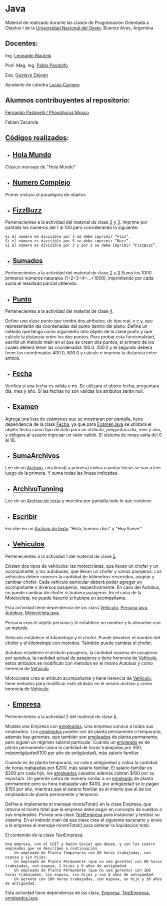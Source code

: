 # Java
Material de realizado durante las clases de Programación Orientada a Objetos I de la [Universidad Nacional del Oeste](http://uno.edu.ar/), Buenos Aires, Argentina

## Docentes:
Ing. [Leonardo Blautzik](https://github.com/leoblautzik)

Prof. Mag. Ing. [Pablo Pandolfo](mailto:ppandolfo@uno.edu.ar)

Esp. [Gustavo Dejean](https://www.linkedin.com/in/dejean2010/)

Ayudante de cátedra [Lucas Carnero](lcarnero@uno.edu.ar)


## Alumnos contribuyentes al repositorio:
[Fernando Pastorelli / Phosphorus Moscu](https://github.com/Phosphorus-M)

Fabian Zacarola

## [Códigos realizados](https://github.com/Phosphorus-M/Java/tree/master/src):
- ## [Hola Mundo](scr/objetos2017/SC/clases/HolaMundo.java)
Clásico mensaje de "Hola Mundo"
- ## [Numero Complejo](https://github.com/Phosphorus-M/Java/blob/master/src/Clases/Complejo.java)
Primer vistazo al paradigma de objetos.
- ## [FizzBuzz](https://github.com/Phosphorus-M/Java/blob/master/src/Clases/FizzBuzz.java)
Pertenecientes a la actividad del material de clase [2](https://docs.google.com/viewer?a=v&pid=sites&srcid=ZGVmYXVsdGRvbWFpbnx1bm9wcm9nY29ub2JqZXRvczF8Z3g6Njk0MmE2ZDZjZjQwYTk3Mg) y [3](https://docs.google.com/viewer?a=v&pid=sites&srcid=ZGVmYXVsdGRvbWFpbnx1bm9wcm9nY29ub2JqZXRvczF8Z3g6NTA3ZjFlMDlhNWVhNWIxYQ).
  Imprime por pantalla los números del 1 al 100 pero considerando lo siguiente:

    Si el número es divisible por 3 se debe imprimir “Fizz”.
    Si el número es divisible por 5 se debe imprimir “Buzz”.
    Si el número es divisible por 3 y por 5 se debe imprimir “FizzBuzz”.

- ## [Sumados](https://github.com/Phosphorus-M/Java/blob/master/src/Clases/Sumados.java)
Pertenecientes a la actividad del material de clase [2](https://docs.google.com/viewer?a=v&pid=sites&srcid=ZGVmYXVsdGRvbWFpbnx1bm9wcm9nY29ub2JqZXRvczF8Z3g6Njk0MmE2ZDZjZjQwYTk3Mg) y [3](https://docs.google.com/viewer?a=v&pid=sites&srcid=ZGVmYXVsdGRvbWFpbnx1bm9wcm9nY29ub2JqZXRvczF8Z3g6NTA3ZjFlMDlhNWVhNWIxYQ)
  Suma los 1000 primeros números naturales (1+2+3+4+...+1000), imprimiendo por cada suma el resultado parcial obtenido.
- ## [Punto](https://github.com/Phosphorus-M/Java/blob/master/src/Clases/Punto.java)
 Pertenecientes a la actividad del material de clase [4](https://docs.google.com/viewer?a=v&pid=sites&srcid=ZGVmYXVsdGRvbWFpbnx1bm9wcm9nY29ub2JqZXRvczF8Z3g6NGZhYWNhMjI1OTFhZTNkZA).

Define una clase punto que tendrá dos atributos, de tipo real, x e y, que representarán las coordenadas del punto dentro del plano. Define un método que tenga como argumento otro objeto de la clase punto y que calcule la distancia entre los dos puntos. Para probar esta funcionalidad, escribí un método main en el que se creen dos puntos, el primero de los cuales deberá tener las coordenadas 100.0, 200.0 y el segundo deberá tener las coordenadas 400.0, 800.0 y calcule e imprima la distancia entre ambos.
- ## [Fecha](https://github.com/Phosphorus-M/Java/blob/master/src/Clases/fecha.java)
 Verifica si una fecha es valida o no.
 Se utilizara el objeto fecha, preguntara día, mes y año. Si las fechas no son validas los atributos serán null.
- ## [Examen](https://github.com/Phosphorus-M/Java/blob/master/src/Clases/Examen.java)
 Agrega una lista de exámenes que se mostraran por pantalla, tiene dependencia de la class [Fecha](https://github.com/Phosphorus-M/Java/blob/master/src/Clases/fecha.java), ya que para [Examen.java](https://github.com/Phosphorus-M/Java/blob/master/src/Clases/Examen.java) se utilizara el objeto fecha como tipo de dato para un atributo, preguntara día, mes y año, y obligara al usuario ingresar un valor valido.
 El sistema de notas varia del 0 al 10.
 - ## [SumaArchivos](https://github.com/Phosphorus-M/Java/blob/master/src/Clases/SumaArchivos.java)
 Lee de un [Archivo](https://github.com/Phosphorus-M/Java/blob/master/Archivos/Para%20leer/Suma.txt), una linea(La primera) indica cuantas lineas se van a leer luego de la primera. Y suma todas las lineas indicadas.
- ## [ArchivoTunning](https://github.com/Phosphorus-M/Java/blob/master/src/Clases/ArchivoTunning.java)
 Lee de un [Archivo de texto](https://github.com/Phosphorus-M/Java/blob/master/Archivos/Para%20leer/Lista.txt) y muestra por pantalla todo lo que contiene.
- ## [Escribir](https://github.com/Phosphorus-M/Java/blob/master/src/Clases/Escribir.java)
 Escribe en un [Archivo de texto](https://github.com/Phosphorus-M/Java/blob/master/Archivos/Generados/Texto%20impreso%20-%20Escribir.java.txt) "Hola, buenos dias" y "Hoy llueve.".
- ## [Vehiculos](https://github.com/Phosphorus-M/Java/blob/master/src/Clases/Vehiculo.java)
 Pertenecientes a la actividad 1 del material de clase [5](https://docs.google.com/viewer?a=v&pid=sites&srcid=ZGVmYXVsdGRvbWFpbnx1bm9wcm9nY29ub2JqZXRvczF8Z3g6NDRiOWQ2ZjRiZTMyNGJkYg).

  Existen dos tipos de vehículos: las motocicletas, que llevan un chofer y un acompañante, y los autobuses, que llevan un chofer y varios pasajeros. Los vehículos deben conocer la cantidad de kilómetros recorridos, asignar y cambiar chofer. Cada vehículo particular deberá poder agregar un acompañante o diversos pasajeros, respectivamente. En caso del Autobús, no puede cambiar de chofer si hubiera pasajeros. En el caso de la Motocicleta, no puede hacerlo si hubiera un acompañante.

  Esta actividad tiene dependencia de las class [Vehiculo](https://github.com/Phosphorus-M/Java/blob/master/src/Clases/Vehiculo.java), [Persona.java](https://github.com/Phosphorus-M/Java/blob/master/src/Clases/Persona.java), [Autobus](https://github.com/Phosphorus-M/Java/blob/master/src/Clases/Autobus.java), [Motocicleta.java](https://github.com/Phosphorus-M/Java/blob/master/src/Clases/Motocicleta.java).

  Persona crea el objeto persona y le establece un nombre y lo devuelve con un metodo.

  Vehiculo establece el kilometraje y el chofer. Puede devolver el nombre del chofer y el kilometraje con metodos. También puede cambiar el chofer.

  Autobus establece el atributo pasajeros, la cantidad maxima de pasajeros por autobus, la cantidad actual de pasajeros y tiene herencia de [Vehiculo](https://github.com/Phosphorus-M/Java/blob/master/src/Clases/Vehiculo.java), estos atributos se modifican con metodos en el mismo Autobus y como herencia de [Vehiculo](https://github.com/Phosphorus-M/Java/blob/master/src/Clases/Vehiculo.java).

  Motocicleta crea el atributo acompañante y tiene herencia de [Vehiculo](https://github.com/Phosphorus-M/Java/blob/master/src/Clases/Vehiculo.java), tiene metodos para modificar este atributo en el mismo archivo y como herencia de [Vehiculo](https://github.com/Phosphorus-M/Java/blob/master/src/Clases/Vehiculo.java).

- ## [Empresa](https://github.com/Phosphorus-M/Java/blob/master/src/clase_6_herencias/ejercicio_2/empresa.java)
 Pertenecientes a la actividad 2 del material de clase [5](https://docs.google.com/viewer?a=v&pid=sites&srcid=ZGVmYXVsdGRvbWFpbnx1bm9wcm9nY29ub2JqZXRvczF8Z3g6NDRiOWQ2ZjRiZTMyNGJkYg).

 Modele una Empresa con [empleados](https://github.com/Phosphorus-M/Java/blob/master/src/clase_6_herencias/ejercicio_2/empleados.java). Una empresa conoce a todos sus empleados. Los [empleados](https://github.com/Phosphorus-M/Java/blob/master/src/clase_6_herencias/ejercicio_2/empleados.java) pueden ser de planta permanente o temporaria, además hay gerentes, que también son [empleados](https://github.com/Phosphorus-M/Java/blob/master/src/clase_6_herencias/ejercicio_2/empleados.java) de planta permanente, pero siguen un régimen salarial particular. Cuando un [empleado](https://github.com/Phosphorus-M/Java/blob/master/src/clase_6_herencias/ejercicio_2/empleados.java) es de planta permanente cobra la cantidad de horas trabajadas por $300, más antigüedad ($100 por año de antigüedad), más salario familiar.

 Cuando es de planta temporaria, no cobra antigüedad y cobra la cantidad de horas trabajadas por $200, más salario familiar. El salario familiar es $200 por cada hijo, los [empleados](https://github.com/Phosphorus-M/Java/blob/master/src/clase_6_herencias/ejercicio_2/empleados.java) casados además cobran $100 por su esposa/o. Un gerente cobra de manera similar a un [empleado](https://github.com/Phosphorus-M/Java/blob/master/src/clase_6_herencias/ejercicio_2/empleados.java) de planta permanente pero su hora trabajada vale $400, por antigüedad se le pagan $150 por año, mientras que el salario familiar es el mismo que el de los empleados de planta permanente y temporal.

 Defina e implemente el mensaje montoTotal() en la clase Empresa, que retorna el monto total que la empresa debe pagar en concepto de sueldos a sus empleados. Provea una clase [TestEmpresa](https://github.com/Phosphorus-M/Java/blob/master/src/clase_6_herencias/ejercicio_2/TestEmpresa.java) para instanciar y testear su sistema. En el método main de esa clase cree el siguiente escenario y envíe a la empresa el mensaje montoTotal() para obtener la liquidación total.

 El contenido de la clase TestEmpresa:

    Una empresa, con el CUIT y Razón Social que desee, y con los cuatro empleados que se describen a continuación.
        Un empleado de Planta Temporaria con 80 horas trabajadas, con esposa y sin hijos.
        Un empleado de Planta Permanente (que no sea gerente) con 80 horas trabajadas, con esposa, 2 hijos y 6 años de antigüedad.
        Un empleado de Planta Permanente (que no sea gerente) con 160 horas trabajadas, sin esposa, sin hijos y con 4 años de antigüedad.
        Un Gerente con 160 horas trabajadas, con esposa, un hijo y 10 años de antigüedad.

Esta actividad tiene dependencia de las class, [Empresa](https://github.com/Phosphorus-M/Java/blob/master/src/clase_6_herencias/ejercicio_2/empresa.java), [TestEmpresa](https://github.com/Phosphorus-M/Java/blob/master/src/clase_6_herencias/ejercicio_2/TestEmpresa.java), [empleados.java](https://github.com/Phosphorus-M/Java/blob/master/src/clase_6_herencias/ejercicio_2/empleados.java).
